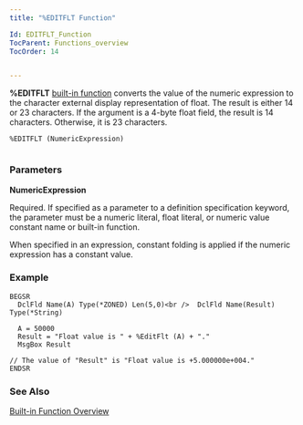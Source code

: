 ```yaml
---
title: "%EDITFLT Function"

Id: EDITFLT_Function
TocParent: Functions_overview
TocOrder: 14


---
```


**%EDITFLT** [built-in function](Functions_overview.html) converts the value of the numeric expression to the character external display representation of float. The result is either 14 or 23 characters. If the argument is a 4-byte float field, the result is 14 characters. Otherwise, it is 23 characters. 

```
%EDITFLT (NumericExpression) 
        
```

### Parameters

**NumericExpression** 

Required. If specified as a parameter to a definition specification keyword, the parameter must be a numeric literal, float literal, or numeric value constant name or built-in function. 

When specified in an expression, constant folding is applied if the numeric expression has a constant value.


### Example

```
BEGSR
  DclFld Name(A) Type(*ZONED) Len(5,0)<br />  DclFld Name(Result) Type(*String)

  A = 50000
  Result = "Float value is " + %EditFlt (A) + "."
  MsgBox Result

// The value of "Result" is "Float value is +5.000000e+004."
ENDSR
```

### See Also
[Built-in Function Overview](Functions_overview.html)

